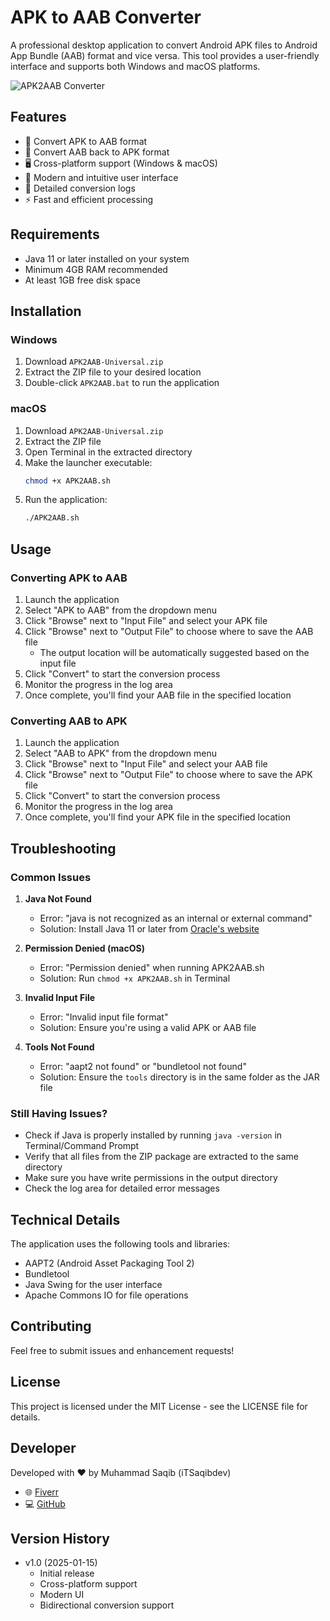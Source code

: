 # APK to AAB Converter

A professional desktop application to convert Android APK files to Android App Bundle (AAB) format and vice versa. This tool provides a user-friendly interface and supports both Windows and macOS platforms.

![APK2AAB Converter](screenshots/app.png)

## Features

- 🔄 Convert APK to AAB format
- 🔄 Convert AAB back to APK format
- 🖥️ Cross-platform support (Windows & macOS)
- 🎨 Modern and intuitive user interface
- 📝 Detailed conversion logs
- ⚡ Fast and efficient processing

## Requirements

- Java 11 or later installed on your system
- Minimum 4GB RAM recommended
- At least 1GB free disk space

## Installation

### Windows
1. Download `APK2AAB-Universal.zip`
2. Extract the ZIP file to your desired location
3. Double-click `APK2AAB.bat` to run the application

### macOS
1. Download `APK2AAB-Universal.zip`
2. Extract the ZIP file
3. Open Terminal in the extracted directory
4. Make the launcher executable:
   ```bash
   chmod +x APK2AAB.sh
   ```
5. Run the application:
   ```bash
   ./APK2AAB.sh
   ```

## Usage

### Converting APK to AAB
1. Launch the application
2. Select "APK to AAB" from the dropdown menu
3. Click "Browse" next to "Input File" and select your APK file
4. Click "Browse" next to "Output File" to choose where to save the AAB file
   - The output location will be automatically suggested based on the input file
5. Click "Convert" to start the conversion process
6. Monitor the progress in the log area
7. Once complete, you'll find your AAB file in the specified location

### Converting AAB to APK
1. Launch the application
2. Select "AAB to APK" from the dropdown menu
3. Click "Browse" next to "Input File" and select your AAB file
4. Click "Browse" next to "Output File" to choose where to save the APK file
5. Click "Convert" to start the conversion process
6. Monitor the progress in the log area
7. Once complete, you'll find your APK file in the specified location

## Troubleshooting

### Common Issues

1. **Java Not Found**
   - Error: "java is not recognized as an internal or external command"
   - Solution: Install Java 11 or later from [Oracle's website](https://www.oracle.com/java/technologies/downloads/)

2. **Permission Denied (macOS)**
   - Error: "Permission denied" when running APK2AAB.sh
   - Solution: Run `chmod +x APK2AAB.sh` in Terminal

3. **Invalid Input File**
   - Error: "Invalid input file format"
   - Solution: Ensure you're using a valid APK or AAB file

4. **Tools Not Found**
   - Error: "aapt2 not found" or "bundletool not found"
   - Solution: Ensure the `tools` directory is in the same folder as the JAR file

### Still Having Issues?
- Check if Java is properly installed by running `java -version` in Terminal/Command Prompt
- Verify that all files from the ZIP package are extracted to the same directory
- Make sure you have write permissions in the output directory
- Check the log area for detailed error messages

## Technical Details

The application uses the following tools and libraries:
- AAPT2 (Android Asset Packaging Tool 2)
- Bundletool
- Java Swing for the user interface
- Apache Commons IO for file operations

## Contributing

Feel free to submit issues and enhancement requests!

## License

This project is licensed under the MIT License - see the LICENSE file for details.

## Developer

Developed with ❤️ by Muhammad Saqib (iTSaqibdev)

- 🌐 [Fiverr](https://fiverr.com/itsaqibdev)
- 💻 [GitHub](https://github.com/itsaqibdev)

## Version History

- v1.0 (2025-01-15)
  - Initial release
  - Cross-platform support
  - Modern UI
  - Bidirectional conversion support
